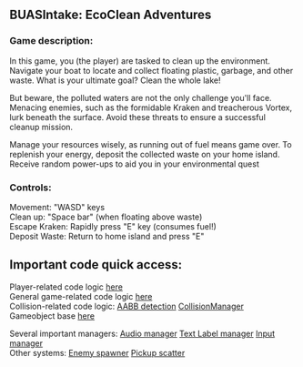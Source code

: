 ## BUASIntake: EcoClean Adventures

### Game description:
In this game, you (the player) are tasked to clean up the environment. Navigate your boat to locate and collect floating plastic, garbage, and other waste. What is your ultimate goal? Clean the whole lake!

But beware, the polluted waters are not the only challenge you'll face. Menacing enemies, such as the formidable Kraken and treacherous Vortex, lurk beneath the surface. Avoid these threats to ensure a successful cleanup mission. 

Manage your resources wisely, as running out of fuel means game over. To replenish your energy, deposit the collected waste on your home island. Receive random power-ups to aid you in your environmental quest

### Controls:

Movement: "WASD" keys\
Clean up: "Space bar" (when floating above waste)\
Escape Kraken: Rapidly press "E" key (consumes fuel!)\
Deposit Waste: Return to home island and press "E"


## Important code quick access:
Player-related code logic [here](https://github.com/PiterGroot/BUASIntake/blob/main/BUASIntake/PlayerBoat.cpp)\
General game-related code logic [here](https://github.com/PiterGroot/BUASIntake/blob/main/BUASIntake/Game.cpp)\
Collision-related code logic: 
[AABB detection](https://github.com/PiterGroot/BUASIntake/blob/main/BUASIntake/Collider.cpp)
[CollisionManager](https://github.com/PiterGroot/BUASIntake/blob/main/BUASIntake/CollisionManager.cpp)\
Gameobject base [here](https://github.com/PiterGroot/BUASIntake/blob/main/BUASIntake/GameObject.cpp)

Several important managers:
[Audio manager](https://github.com/PiterGroot/BUASIntake/blob/main/BUASIntake/AudioManager.cpp)
[Text Label manager](https://github.com/PiterGroot/BUASIntake/blob/main/BUASIntake/TextManager.cpp)
[Input manager](https://github.com/PiterGroot/BUASIntake/blob/main/BUASIntake/InputManager.cpp)\
Other systems:
[Enemy spawner](https://github.com/PiterGroot/BUASIntake/blob/main/BUASIntake/TextManager.cpp)
[Pickup scatter](https://github.com/PiterGroot/BUASIntake/blob/main/BUASIntake/InputManager.cpp)
